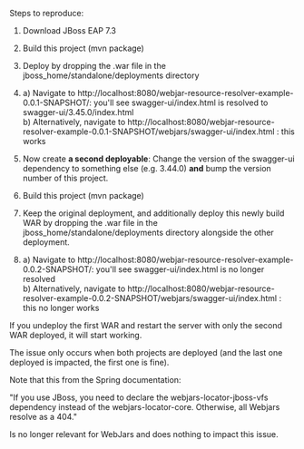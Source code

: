 Steps to reproduce:

1. Download JBoss EAP 7.3
2. Build this project (mvn package)
3. Deploy by dropping the .war file in the jboss_home/standalone/deployments directory
4. a) Navigate to http://localhost:8080/webjar-resource-resolver-example-0.0.1-SNAPSHOT/: you'll see swagger-ui/index.html is resolved to swagger-ui/3.45.0/index.html  
b) Alternatively, navigate to http://localhost:8080/webjar-resource-resolver-example-0.0.1-SNAPSHOT/webjars/swagger-ui/index.html : this works

5. Now create **a second deployable**: Change the version of the swagger-ui dependency to something else (e.g. 3.44.0) **and** bump the version number of this project.
6. Build this project (mvn package)
7. Keep the original deployment, and additionally deploy this newly build WAR by dropping the .war file in the jboss_home/standalone/deployments directory alongside the other deployment.
8. a) Navigate to http://localhost:8080/webjar-resource-resolver-example-0.0.2-SNAPSHOT/: you'll see swagger-ui/index.html is no longer resolved  
b) Alternatively, navigate to http://localhost:8080/webjar-resource-resolver-example-0.0.2-SNAPSHOT/webjars/swagger-ui/index.html : this no longer works

If you undeploy the first WAR and restart the server with only the second WAR deployed, it will start working.

The issue only occurs when both projects are deployed (and the last one deployed is impacted, the first one is fine).

Note that this from the Spring documentation:

"If you use JBoss, you need to declare the webjars-locator-jboss-vfs dependency instead of the webjars-locator-core. Otherwise, all Webjars resolve as a 404."

Is no longer relevant for WebJars and does nothing to impact this issue.
